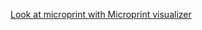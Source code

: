 [Look at microprint with Microprint visualizer](https://alphasteam.github.io/microprint-visualizer/?url=https://api.github.com/repos/AlphaSteam/microprint-generator/contents/Examples/With-default-rules/microprint/microprint.svg&ref=refs/heads/microprint_visualizer_integration)